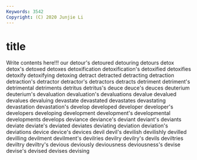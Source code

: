 ```yaml
---
Keywords: 3542
Copyright: (C) 2020 Junjie Li
---
```


# title

Write contents here!!!
our 
detour's 
detoured 
detouring 
detours 
detox
detox's 
detoxed 
detoxes 
detoxification 
detoxification's 
detoxified 
detoxifies 
detoxify 
detoxifying 
detoxing
detract 
detracted 
detracting 
detraction 
detraction's 
detractor 
detractor's 
detractors 
detracts 
detriment
detriment's 
detrimental 
detriments 
detritus 
detritus's 
deuce 
deuce's 
deuces 
deuterium 
deuterium's
devaluation 
devaluation's 
devaluations 
devalue 
devalued 
devalues 
devaluing 
devastate 
devastated 
devastates
devastating 
devastation 
devastation's 
develop 
developed 
developer 
developer's 
developers 
developing 
development
development's 
developmental 
developments 
develops 
deviance 
deviance's 
deviant 
deviant's 
deviants 
deviate
deviate's 
deviated 
deviates 
deviating 
deviation 
deviation's 
deviations 
device 
device's 
devices
devil 
devil's 
devilish 
devilishly 
devilled 
devilling 
devilment 
devilment's 
devilries 
devilry
devilry's 
devils 
deviltries 
deviltry 
deviltry's 
devious 
deviously 
deviousness 
deviousness's 
devise
devise's 
devised 
devises 
devising 
